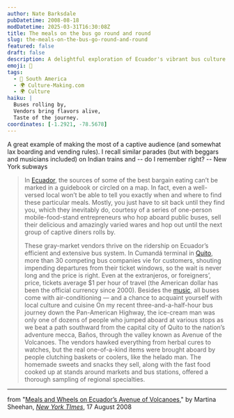 ```yaml
---
author: Nate Barksdale
pubDatetime: 2008-08-18
modDatetime: 2025-03-31T16:30:08Z
title: The meals on the bus go round and round
slug: the-meals-on-the-bus-go-round-and-round
featured: false
draft: false
description: A delightful exploration of Ecuador's vibrant bus culture and the unique culinary experiences found along the way.
emoji: 🍧
tags:
  - 🧉 South America
  - 🌍 Culture-Making.com
  - 🌍 Culture
haiku: |
  Buses rolling by,  
  Vendors bring flavors alive,  
  Taste of the journey.
coordinates: [-1.2921, -78.5678]
---
```


A great example of making the most of a captive audience (and somewhat lax boarding and vending rules). I recall similar parades (but with beggars and musicians included) on Indian trains and -- do I remember right? -- New York subways

> In [Ecuador](http://travel.nytimes.com/travel/guides/central-and-south-america/ecuador/overview.html?inline=nyt-geo "Go to the Ecuador Travel Guide."), the sources of some of the best bargain eating can’t be marked in a guidebook or circled on a map. In fact, even a well-versed local won’t be able to tell you exactly when and where to find these particular meals. Mostly, you just have to sit back until they find you, which they inevitably do, courtesy of a series of one-person mobile-food-stand entrepreneurs who hop aboard public buses, sell their delicious and amazingly varied wares and hop out until the next group of captive diners rolls by.
>
> These gray-market vendors thrive on the ridership on Ecuador’s efficient and extensive bus system. In Cumandá terminal in [Quito](http://travel.nytimes.com/travel/guides/central-and-south-america/ecuador/quito/overview.html?inline=nyt-geo "Go to the Quito Travel Guide."), more than 30 competing bus companies vie for customers, shouting impending departures from their ticket windows, so the wait is never long and the price is right. Even at the extranjeros, or foreigners’, price, tickets average $1 per hour of travel (the American dollar has been the official currency since 2000). Besides the [music](http://travel.nytimes.com/travel/guides/music/overview.html?inline=nyt-classifier), all buses come with air-conditioning — and a chance to acquaint yourself with local culture and cuisine
> On my recent three-and-a-half-hour bus journey down the Pan-American Highway, the ice-cream man was only one of dozens of people who jumped aboard at various stops as we beat a path southward from the capital city of Quito to the nation’s adventure mecca, Baños, through the valley known as Avenue of the Volcanoes. The vendors hawked everything from herbal cures to watches, but the real one-of-a-kind items were brought aboard by people clutching baskets or coolers, like the helado man. The homemade sweets and snacks they sell, along with the fast food cooked up at stands around markets and bus stations, offered a thorough sampling of regional specialties.

---

from "[Meals and Wheels on Ecuador’s Avenue of Volcanoes](https://www.google.com/search?q=%22Meals%20and%20Wheels%20on%20Ecuador%E2%80%99s%20Avenue%20of%20Volcanoes%22%20travel.nytimes.com)," by Martina Sheehan, [_New York TImes_](http://travel.nytimes.com/), 17 August 2008
